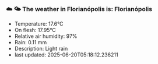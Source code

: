 ### ☁️ 🌤️  The weather in Florianópolis is: Florianópolis

- Temperature: 17.6°C
- On flesh: 17.95°C
- Relative air humidity: 97%
- Rain: 0.11 mm
- Description: Light rain
- last updated: 2025-06-20T05:18:12.236211
